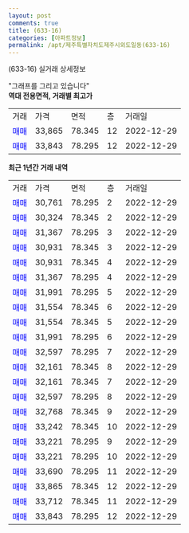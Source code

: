 ```yaml
---
layout: post
comments: true
title: (633-16)
categories: [아파트정보]
permalink: /apt/제주특별자치도제주시외도일동(633-16)
---
```


(633-16) 실거래 상세정보

<script type="text/javascript">
  google.charts.load('current', {'packages':['line', 'corechart']});
  google.charts.setOnLoadCallback(drawChart);

  function drawChart() {
    var data = new google.visualization.DataTable();
    data.addColumn('date', '거래일');
    data.addColumn('number', "매매");
    data.addColumn('number', "전세");
    data.addColumn('number', "전매");

    data.addRows([[new Date(Date.parse("2022-12-29")), 30761, null, null], [new Date(Date.parse("2022-12-29")), 30324, null, null], [new Date(Date.parse("2022-12-29")), 31367, null, null], [new Date(Date.parse("2022-12-29")), 30931, null, null], [new Date(Date.parse("2022-12-29")), 30931, null, null], [new Date(Date.parse("2022-12-29")), 31367, null, null], [new Date(Date.parse("2022-12-29")), 31991, null, null], [new Date(Date.parse("2022-12-29")), 31554, null, null], [new Date(Date.parse("2022-12-29")), 31554, null, null], [new Date(Date.parse("2022-12-29")), 31991, null, null], [new Date(Date.parse("2022-12-29")), 32597, null, null], [new Date(Date.parse("2022-12-29")), 32161, null, null], [new Date(Date.parse("2022-12-29")), 32161, null, null], [new Date(Date.parse("2022-12-29")), 32597, null, null], [new Date(Date.parse("2022-12-29")), 32768, null, null], [new Date(Date.parse("2022-12-29")), 33242, null, null], [new Date(Date.parse("2022-12-29")), 33221, null, null], [new Date(Date.parse("2022-12-29")), 33221, null, null], [new Date(Date.parse("2022-12-29")), 33690, null, null], [new Date(Date.parse("2022-12-29")), 33865, null, null], [new Date(Date.parse("2022-12-29")), 33712, null, null], [new Date(Date.parse("2022-12-29")), 33843, null, null]]);

    var options = {
      hAxis: {
        format: 'yyyy/MM/dd'
      },    
      lineWidth: 0,
      pointsVisible: true,    
      title: '최근 1년간 유형별 실거래가 분포',
      legend: { position: 'bottom' }
    };

    var formatter = new google.visualization.NumberFormat({pattern:'###,###'} );
    formatter.format(data, 1);
    formatter.format(data, 2);
    
    setTimeout(function() {
        var chart = new google.visualization.LineChart(document.getElementById('columnchart_material'));
        chart.draw(data, (options));
        document.getElementById('loading').style.display = 'none';
    }, 200);
  }
</script>


<div id="loading" style="z-index:20; display: block; margin-left: 0px">"그래프를 그리고 있습니다"</div>
<div id="columnchart_material" style="width: 95%; margin-left: 0px; display: block"></div>
<!-- contents start -->
<b>역대 전용면적, 거래별 최고가</b>
<table class="sortable">
    <tr>
      <td>거래</td>
      <td>가격</td>
      <td>면적</td>
      <td>층</td>
      <td>거래일</td>
    </tr>
        <tr>
          <td><a style="color: blue">매매</a></td>
          <td>33,865</td>
          <td>78.345</td>
          <td>12</td>
          <td>2022-12-29</td>
        </tr>            <tr>
          <td><a style="color: blue">매매</a></td>
          <td>33,843</td>
          <td>78.295</td>
          <td>12</td>
          <td>2022-12-29</td>
        </tr>        
    
    
</table>

<b>최근 1년간 거래 내역</b>

<table class="sortable">
    <tr>
      <td>거래</td>
      <td>가격</td>
      <td>면적</td>
      <td>층</td>
      <td>거래일</td>
    </tr>
    <tr>
      <td><a style="color: blue">매매</a></td>
      <td>30,761</td>
      <td>78.295</td>
      <td>2</td>
      <td>2022-12-29</td>
    </tr>          <tr>
      <td><a style="color: blue">매매</a></td>
      <td>30,324</td>
      <td>78.345</td>
      <td>2</td>
      <td>2022-12-29</td>
    </tr>          <tr>
      <td><a style="color: blue">매매</a></td>
      <td>31,367</td>
      <td>78.295</td>
      <td>3</td>
      <td>2022-12-29</td>
    </tr>          <tr>
      <td><a style="color: blue">매매</a></td>
      <td>30,931</td>
      <td>78.345</td>
      <td>3</td>
      <td>2022-12-29</td>
    </tr>          <tr>
      <td><a style="color: blue">매매</a></td>
      <td>30,931</td>
      <td>78.345</td>
      <td>4</td>
      <td>2022-12-29</td>
    </tr>          <tr>
      <td><a style="color: blue">매매</a></td>
      <td>31,367</td>
      <td>78.295</td>
      <td>4</td>
      <td>2022-12-29</td>
    </tr>          <tr>
      <td><a style="color: blue">매매</a></td>
      <td>31,991</td>
      <td>78.295</td>
      <td>5</td>
      <td>2022-12-29</td>
    </tr>          <tr>
      <td><a style="color: blue">매매</a></td>
      <td>31,554</td>
      <td>78.345</td>
      <td>6</td>
      <td>2022-12-29</td>
    </tr>          <tr>
      <td><a style="color: blue">매매</a></td>
      <td>31,554</td>
      <td>78.345</td>
      <td>5</td>
      <td>2022-12-29</td>
    </tr>          <tr>
      <td><a style="color: blue">매매</a></td>
      <td>31,991</td>
      <td>78.295</td>
      <td>6</td>
      <td>2022-12-29</td>
    </tr>          <tr>
      <td><a style="color: blue">매매</a></td>
      <td>32,597</td>
      <td>78.295</td>
      <td>7</td>
      <td>2022-12-29</td>
    </tr>          <tr>
      <td><a style="color: blue">매매</a></td>
      <td>32,161</td>
      <td>78.345</td>
      <td>8</td>
      <td>2022-12-29</td>
    </tr>          <tr>
      <td><a style="color: blue">매매</a></td>
      <td>32,161</td>
      <td>78.345</td>
      <td>7</td>
      <td>2022-12-29</td>
    </tr>          <tr>
      <td><a style="color: blue">매매</a></td>
      <td>32,597</td>
      <td>78.295</td>
      <td>8</td>
      <td>2022-12-29</td>
    </tr>          <tr>
      <td><a style="color: blue">매매</a></td>
      <td>32,768</td>
      <td>78.345</td>
      <td>9</td>
      <td>2022-12-29</td>
    </tr>          <tr>
      <td><a style="color: blue">매매</a></td>
      <td>33,242</td>
      <td>78.345</td>
      <td>10</td>
      <td>2022-12-29</td>
    </tr>          <tr>
      <td><a style="color: blue">매매</a></td>
      <td>33,221</td>
      <td>78.295</td>
      <td>9</td>
      <td>2022-12-29</td>
    </tr>          <tr>
      <td><a style="color: blue">매매</a></td>
      <td>33,221</td>
      <td>78.295</td>
      <td>10</td>
      <td>2022-12-29</td>
    </tr>          <tr>
      <td><a style="color: blue">매매</a></td>
      <td>33,690</td>
      <td>78.295</td>
      <td>11</td>
      <td>2022-12-29</td>
    </tr>          <tr>
      <td><a style="color: blue">매매</a></td>
      <td>33,865</td>
      <td>78.345</td>
      <td>12</td>
      <td>2022-12-29</td>
    </tr>          <tr>
      <td><a style="color: blue">매매</a></td>
      <td>33,712</td>
      <td>78.345</td>
      <td>11</td>
      <td>2022-12-29</td>
    </tr>          <tr>
      <td><a style="color: blue">매매</a></td>
      <td>33,843</td>
      <td>78.295</td>
      <td>12</td>
      <td>2022-12-29</td>
    </tr>      </table>
<!-- contents end -->    

